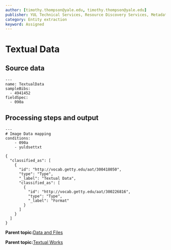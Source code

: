 ```yaml
---
author: [timothy.thompson@yale.edu, timothy.thompson@yale.edu]
publisher: YUL Technical Services, Resource Discovery Services, Metadata Services Unit
category: Entity extraction
keyword: Assigned
---
```


# Textual Data

## Source data

```
---
name: TextualData
sampleBibs:
  - 4941452
fieldSpec: 
  - 090a
```

## Processing steps and output

```
---
# Image Data mapping
conditions:
    - 090a
    - yuldsettxt
```

```
{
  "classified_as": [
    {
      "id": "http://vocab.getty.edu/aat/300418050",
      "type": "Type",
      "_label": "Textual Data",
      "classified_as": [
        {
          "id": "http://vocab.getty.edu/aat/300226816",
          "type": "Type",
          "_label": "Format"
        }
      ]
    }
  ]    		
}
```

**Parent topic:**[Data and Files](../../tasks/supertypes/dataandfiles.md)

**Parent topic:**[Textual Works](../../tasks/supertypes/textualformats.md)

